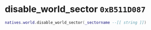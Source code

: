 # disable_world_sector `0xB511D087`

```lua
natives.world.disable_world_sector(_sectorname --[[ string ]])
```